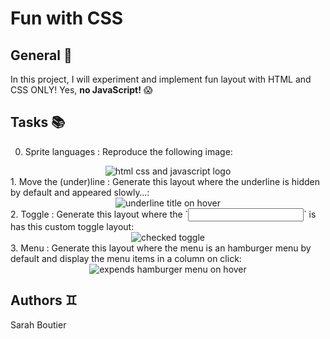 # Fun with CSS

## General 🥇
In this project, I will experiment and implement fun layout with HTML and CSS ONLY!
Yes, <strong>no JavaScript!</strong> 😱

## Tasks 📚

0. Sprite languages : Reproduce the following image: <br>
<div align="center">
  <img src="https://github.com/user-attachments/assets/46bda485-a8c6-45ce-872f-a157491b3946" alt="html css and javascript logo">
</div>
1. Move the (under)line : Generate this layout where the underline is hidden by default and appeared slowly…: <br>
<div align="center">
  <img src="https://github.com/user-attachments/assets/e751d05c-4ff0-43b3-9e20-a37e0a52a721" alt="underline title on hover">
</div>
2. Toggle : Generate this layout where the `<input>` is has this custom toggle layout:<br>
<div align="center">
  <img src="https://github.com/user-attachments/assets/fcf3a618-bfb9-4e12-b11a-82fd23ebb3c9" alt="checked toggle">
</div>
3. Menu : Generate this layout where the menu is an hamburger menu by default and display the menu items in a column on click:<br>
<div align="center">
  <img src="https://github.com/user-attachments/assets/43247f7e-31a7-4175-a69c-fa47c0198e45" alt="expends hamburger menu on hover">
</div>

## Authors ♊

Sarah Boutier
